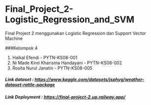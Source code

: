 # Final_Project_2-Logistic_Regression_and_SVM
Final Project 2 menggunakan Logistic Regression dan Support Vector Machine

###Kelompok 4
1. Haikal Efendi - PYTN-KS08-001
2. Ni Made Kirei Kharisma Handayani - PYTN-KS08-002
3. Rosita Nurul Janatin - PYTN-KS08-005

##### Link dataset : https://www.kaggle.com/datasets/jsphyg/weather-dataset-rattle-package
##### Link Deployment : https://final-project-2.up.railway.app/
